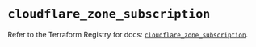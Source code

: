 # `cloudflare_zone_subscription`

Refer to the Terraform Registry for docs: [`cloudflare_zone_subscription`](https://registry.terraform.io/providers/cloudflare/cloudflare/5.1.0/docs/resources/zone_subscription).
